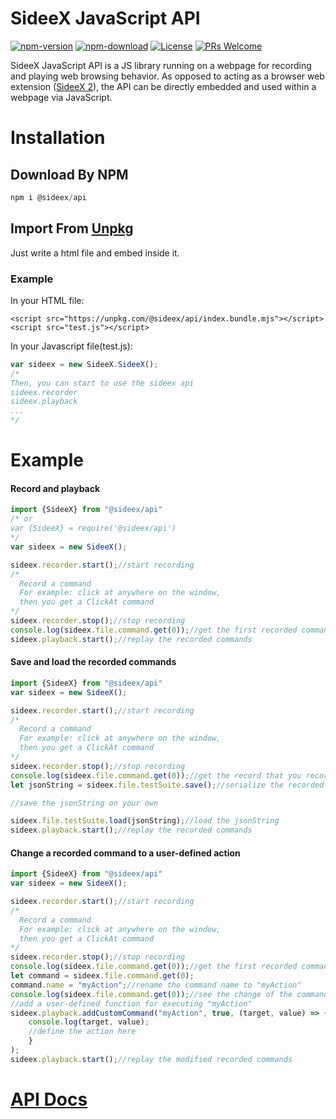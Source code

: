 <!-- <style>
.First {
  background-color:#e7e8e3;
}
</style> -->
#  <span class="First">SideeX JavaScript API</span>
[![npm-version](https://img.shields.io/npm/v/sideex-api)](https://www.npmjs.com/package/sideex-api) [![npm-download](https://img.shields.io/npm/dw/sideex-api)](https://www.npmjs.com/package/sideex-api) [![License](https://img.shields.io/badge/License-Apache%202.0-blue.svg)](https://opensource.org/licenses/Apache-2.0) [![PRs Welcome](https://img.shields.io/badge/PRs-welcome-red)](https://github.com/SideeX/sideex-api)

SideeX JavaScript API is a JS library running on a webpage for recording and playing web browsing behavior. As opposed to acting as a browser web extension ([SideeX 2](https://github.com/SideeX/sideex)), the API can be directly embedded and used within a webpage via JavaScript.

#    Installation


##    Download By NPM
```javascript
npm i @sideex/api
```

## Import From [Unpkg](https://unpkg.com/)
Just write a html file and embed inside it.
### Example
In your HTML file:
```htmlembedded
<script src="https://unpkg.com/@sideex/api/index.bundle.mjs"></script>
<script src="test.js"></script>
```
In your Javascript file(test.js):
```javascript
var sideex = new SideeX.SideeX();
/*
Then, you can start to use the sideex api
sideex.recorder
sideex.playback
...
*/
```


#    Example
####  Record and playback
```javascript
import {SideeX} from "@sideex/api" 
/* or
var {SideeX} = require('@sideex/api') 
*/
var sideex = new SideeX();

sideex.recorder.start();//start recording
/* 
  Record a command
  For example: click at anywhere on the window,
  then you get a ClickAt command  
*/
sideex.recorder.stop();//stop recording
console.log(sideex.file.command.get(0));//get the first recorded command
sideex.playback.start();//replay the recorded commands
```


####  Save and load the recorded commands
```javascript
import {SideeX} from "@sideex/api"
var sideex = new SideeX();

sideex.recorder.start();//start recording
/* 
  Record a command
  For example: click at anywhere on the window,
  then you get a ClickAt command  
*/
sideex.recorder.stop();//stop recording
console.log(sideex.file.command.get(0));//get the record that you recorded
let jsonString = sideex.file.testSuite.save();//serialize the recorded commands to a JSON string

//save the jsonString on your own

sideex.file.testSuite.load(jsonString);//load the jsonString
sideex.playback.start();//replay the recorded commands
```


####  Change a recorded command to a user-defined action
```javascript
import {SideeX} from "@sideex/api"
var sideex = new SideeX();

sideex.recorder.start();//start recording
/* 
  Record a command
  For example: click at anywhere on the window,
  then you get a ClickAt command  
*/
sideex.recorder.stop();//stop recording
console.log(sideex.file.command.get(0));//get the first recorded command
let command = sideex.file.command.get(0);
command.name = "myAction";//rename the command name to "myAction"
console.log(sideex.file.command.get(0));//see the change of the command name
//add a user-defined function for executing "myAction"
sideex.playback.addCustomCommand("myAction", true, (target, value) => {
    console.log(target, value);
    //define the action here
    }
);
sideex.playback.start();//replay the modified recorded commands
```


#    [API Docs](https://sideex.github.io/sideex-api)

